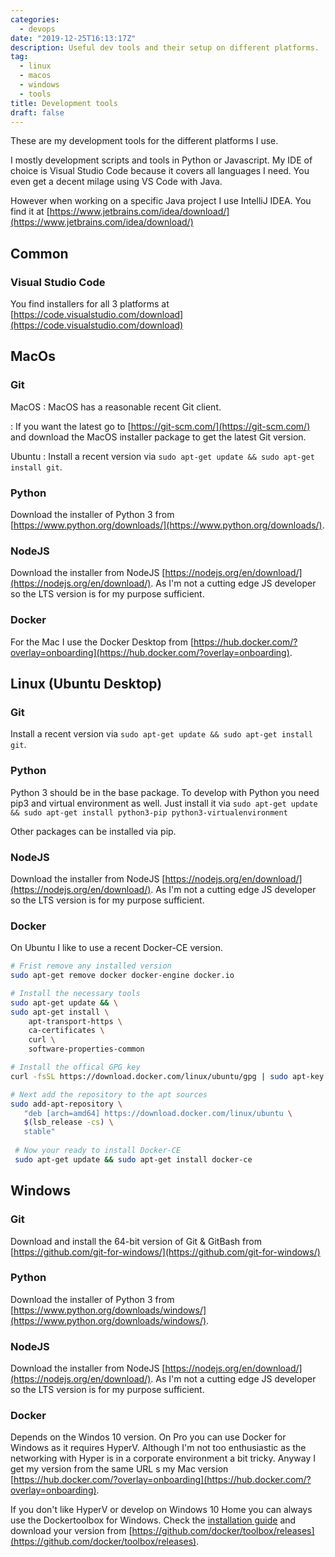 ```yaml
---
categories:
  - devops
date: "2019-12-25T16:13:17Z"
description: Useful dev tools and their setup on different platforms.
tag:
  - linux
  - macos
  - windows
  - tools
title: Development tools
draft: false
---
```


These are my development tools for the different platforms I use.

I mostly development scripts and tools in Python or Javascript. My IDE of choice is Visual Studio Code because it covers all languages I need. You even get a decent milage using VS Code with Java.
<!--more-->

However when working on a specific Java project I use IntelliJ IDEA. You find it at [https://www.jetbrains.com/idea/download/](https://www.jetbrains.com/idea/download/)

## Common

### Visual Studio Code

You find installers for all 3 platforms at [https://code.visualstudio.com/download](https://code.visualstudio.com/download)

## MacOs

### Git

MacOS
: MacOS has a reasonable recent Git client.

: If you want the latest go to [https://git-scm.com/](https://git-scm.com/) and download the MacOS installer package to get the latest Git version.

Ubuntu
: Install a recent version via `sudo apt-get update && sudo apt-get install git`.

### Python

Download the installer of Python 3 from [https://www.python.org/downloads/](https://www.python.org/downloads/).

### NodeJS

Download the installer from NodeJS [https://nodejs.org/en/download/](https://nodejs.org/en/download/).
As I'm not a cutting edge JS developer so the LTS version is for my purpose sufficient.

### Docker

For the Mac I use the Docker Desktop from [https://hub.docker.com/?overlay=onboarding](https://hub.docker.com/?overlay=onboarding).

## Linux (Ubuntu Desktop)

### Git

Install a recent version via `sudo apt-get update && sudo apt-get install git`.

### Python

Python 3 should be in the base package. To develop with Python you need pip3 and virtual environment as well. Just install it via `sudo apt-get update && sudo apt-get install python3-pip python3-virtualenvironment` 

Other packages can be installed via pip.

### NodeJS

Download the installer from NodeJS [https://nodejs.org/en/download/](https://nodejs.org/en/download/).
As I'm not a cutting edge JS developer so the LTS version is for my purpose sufficient.

### Docker

On Ubuntu I like to use a recent Docker-CE version. 

```bash
# Frist remove any installed version
sudo apt-get remove docker docker-engine docker.io

# Install the necessary tools
sudo apt-get update && \
sudo apt-get install \
    apt-transport-https \
    ca-certificates \
    curl \
    software-properties-common

# Install the offical GPG key
curl -fsSL https://download.docker.com/linux/ubuntu/gpg | sudo apt-key add -

# Next add the repository to the apt sources
sudo add-apt-repository \
   "deb [arch=amd64] https://download.docker.com/linux/ubuntu \
   $(lsb_release -cs) \
   stable"
   
 # Now your ready to install Docker-CE
 sudo apt-get update && sudo apt-get install docker-ce
```

## Windows

### Git

Download and install the 64-bit version of Git & GitBash from [https://github.com/git-for-windows/](https://github.com/git-for-windows/)

### Python

Download the installer of Python 3 from [https://www.python.org/downloads/windows/](https://www.python.org/downloads/windows/).

### NodeJS

Download the installer from NodeJS [https://nodejs.org/en/download/](https://nodejs.org/en/download/).
As I'm not a cutting edge JS developer so the LTS version is for my purpose sufficient.

### Docker

Depends on the Windos 10 version. On Pro you can use Docker for Windows as it requires HyperV. Although I'm not too
enthusiastic as the networking with Hyper is in a corporate environment a bit tricky. Anyway I get my version from the same
URL s my Mac version [https://hub.docker.com/?overlay=onboarding](https://hub.docker.com/?overlay=onboarding).

If you don't like HyperV or develop on Windows 10 Home you can always use the Dockertoolbox for Windows.
Check the [installation guide](https://docs.docker.com/toolbox/toolbox_install_windows/) and download your version from [https://github.com/docker/toolbox/releases](https://github.com/docker/toolbox/releases).
